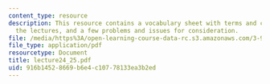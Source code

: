 ```yaml
---
content_type: resource
description: This resource contains a vocabulary sheet with terms and concepts from
  the lectures, and a few problems and issues for consideration.
file: /media/https%3A/open-learning-course-data-rc.s3.amazonaws.com/3-987-human-origins-and-evolution-spring-2006/916b14528669b6e4c10778133ea3b2ed_lecture24_25.pdf
file_type: application/pdf
resourcetype: Document
title: lecture24_25.pdf
uid: 916b1452-8669-b6e4-c107-78133ea3b2ed
---
```

